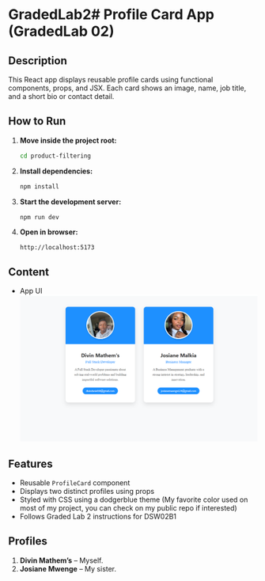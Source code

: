 # GradedLab2# Profile Card App (GradedLab 02)

## Description
This React app displays reusable profile cards using functional components, props, and JSX. Each card shows an image, name, job title, and a short bio or contact detail.

## How to Run

1. **Move inside the project root:**
   ```bash
   cd product-filtering
   ```

2. **Install dependencies:**
   ```bash
   npm install
   ```

3. **Start the development server:**
   ```bash
   npm run dev
   ```

4. **Open in browser:**
   ```
   http://localhost:5173
   ```
## Content

- App UI
   ![App Screenshot](./screenshot01.png)
   
## Features

- Reusable `ProfileCard` component
- Displays two distinct profiles using props
- Styled with CSS using a dodgerblue theme (My favorite color used on most of my project, you can check on my public repo if interested)
- Follows Graded Lab 2 instructions for DSW02B1

## Profiles

1. **Divin Mathem’s** – Myself.
2. **Josiane Mwenge** – My sister.
